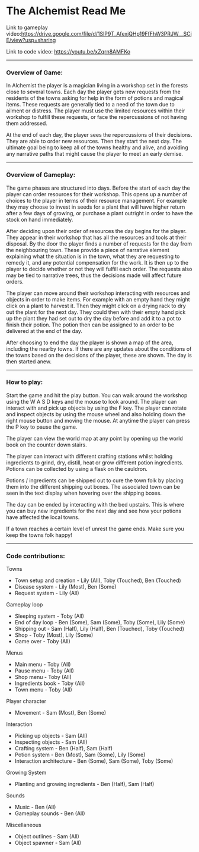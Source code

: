 # The Alchemist Read Me

Link to gameplay video:https://drive.google.com/file/d/1SlP9T_AfexjQHp19FfFhW3PRJW__SCjE/view?usp=sharing

Link to code video: https://youtu.be/xZqrn8AMFKo

---

### Overview of Game:
In Alchemist the player is a magician living in a workshop set in the forests close to several towns. Each day the player gets new requests from the residents of the towns asking for help in the form of potions and magical items. These requests are generally tied to a need of the town due to ailment or distress. The player must use the limited resources within their workshop to fulfill these requests, or face the repercussions of not having them addressed.

At the end of each day, the player sees the repercussions of their decisions. They are able to order new resources. Then they start the next day. The ultimate goal being to keep all of the towns healthy and alive, and avoiding any narrative paths that might cause the player to meet an early demise.

---

### Overview of Gameplay:
The game phases are structured into days. Before the start of each day the player can order resources for their workshop. This opens up a number of choices to the player in terms of their resource management. For example they may choose to invest in seeds for a plant that will have higher return after a few days of growing, or purchase a plant outright in order to have the stock on hand immediately.

After deciding upon their order of resources the day begins for the player. They appear in their workshop that has all the resources and tools at their disposal. By the door the player finds a number of requests for the day from the neighbouring town. These provide a piece of narrative element explaining what the situation is in the town, what they are requesting to remedy it, and any potential compensation for the work. It is then up to the player to decide whether or not they will fulfill each order. The requests also may be tied to narrative trees, thus the decisions made will affect future orders.

The player can move around their workshop interacting with resources and objects in order to make items. For example with an empty hand they might click on a plant to harvest it. Then they might click on a drying rack to dry out the plant for the next day. They could then with their empty hand pick up the plant they had set out to dry the day before and add it to a pot to finish their potion. The potion then can be assigned to an order to be delivered at the end of the day.

After choosing to end the day the player is shown a map of the area, including the nearby towns. If there are any updates about the conditions of the towns based on the decisions of the player, these are shown. The day is then started anew.

---

### How to play:
Start the game and hit the play button. You can walk around the workshop using the W A S D keys and the mouse to look around. The player can interact with and pick up objects by using the F key. The player can rotate and inspect objects by using the mouse wheel and also holding down the right mouse button and moving the mouse. At anytime the player can press the P key to pause the game.

The player can view the world map at any point by opening up the world book on the counter down stairs. 

The player can interact with different crafting stations whilst holding ingredients to grind, dry, distill, heat or grow different potion ingredients. Potions can be collected by using a flask on the cauldron.

Potions / ingredients can be shipped out to cure the town folk by placing them into the different shipping out boxes. The associated town can be seen in the text display when hovering over the shipping boxes.

The day can be ended by interacting with the bed upstairs. This is where you can buy new ingredients for the next day and see how your potions have affected the local towns.

If a town reaches a certain level of unrest the game ends. Make sure you keep the towns folk happy!

---

### Code contributions:

Towns
- Town setup and creation - Lily (All), Toby (Touched), Ben (Touched)
- Disease system - Lily (Most), Ben (Some)
- Request system - Lily (All)

Gameplay loop
- Sleeping system - Toby (All)
- End of day loop - Ben (Some), Sam (Some), Toby (Some), Lily (Some)
- Shipping out - Sam (Half), Lily (Half), Ben (Touched), Toby (Touched)
- Shop - Toby (Most), Lily (Some)
- Game over - Toby (All)

Menus
- Main menu - Toby (All)
- Pause menu - Toby (All)
- Shop menu - Toby (All)
- Ingredients book - Toby (All)
- Town menu - Toby (All)

Player character
- Movement - Sam (Most), Ben (Some)

Interaction
- Picking up objects - Sam (All)
- Inspecting objects - Sam (All)
- Crafting system - Ben (Half), Sam (Half)
- Potion system - Ben (Most), Sam (Some), Lily (Some)
- Interaction architecture - Ben (Some), Sam (Some), Toby (Some)

Growing System
- Planting and growing ingredients - Ben (Half), Sam (Half)

Sounds
- Music - Ben (All)
- Gameplay sounds - Ben (All)

Miscellaneous
- Object outlines - Sam (All)
- Object spawner - Sam (All)
